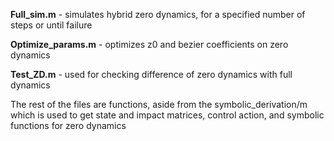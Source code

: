 **Full_sim.m** - simulates hybrid zero dynamics, for a specified number of steps or until failure

**Optimize_params.m** - optimizes z0 and bezier coefficients on zero dynamics

**Test_ZD.m** - used for checking difference of zero dynamics with full dynamics

The rest of the files are functions, aside from the symbolic_derivation/m which is used to get state and impact matrices, control action, and symbolic functions for zero dynamics
